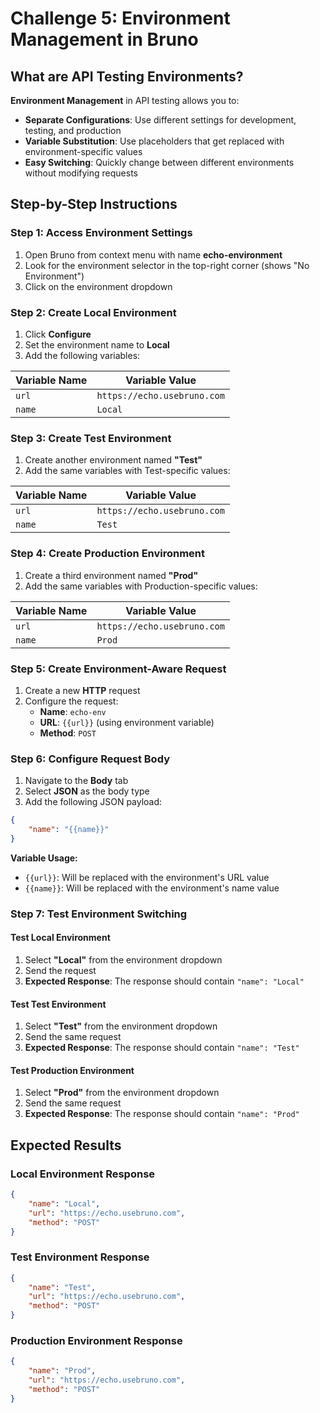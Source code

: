 # Challenge 5: Environment Management in Bruno

## What are API Testing Environments?

**Environment Management** in API testing allows you to:

- **Separate Configurations**: Use different settings for development, testing, and production
- **Variable Substitution**: Use placeholders that get replaced with environment-specific values
- **Easy Switching**: Quickly change between different environments without modifying requests

## Step-by-Step Instructions

### Step 1: Access Environment Settings
1. Open Bruno from context menu with name **echo-environment** 
2. Look for the environment selector in the top-right corner (shows "No Environment")
3. Click on the environment dropdown

### Step 2: Create Local Environment
1. Click **Configure**
2. Set the environment name to **Local**
3. Add the following variables:

| Variable Name | Variable Value |
|---------------|----------------|
| `url` | `https://echo.usebruno.com` |
| `name` | `Local` |

### Step 3: Create Test Environment
1. Create another environment named **"Test"**
2. Add the same variables with Test-specific values:

| Variable Name | Variable Value |
|---------------|----------------|
| `url` | `https://echo.usebruno.com` |
| `name` | `Test` |

### Step 4: Create Production Environment
1. Create a third environment named **"Prod"**
2. Add the same variables with Production-specific values:

| Variable Name | Variable Value |
|---------------|----------------|
| `url` | `https://echo.usebruno.com` |
| `name` | `Prod` |

### Step 5: Create Environment-Aware Request
1. Create a new **HTTP** request
2. Configure the request:
   - **Name**: `echo-env`
   - **URL**: `{{url}}` (using environment variable)
   - **Method**: `POST`

### Step 6: Configure Request Body
1. Navigate to the **Body** tab
2. Select **JSON** as the body type
3. Add the following JSON payload:

```json
{
    "name": "{{name}}"
}
```

**Variable Usage:**
- `{{url}}`: Will be replaced with the environment's URL value
- `{{name}}`: Will be replaced with the environment's name value

### Step 7: Test Environment Switching

#### Test Local Environment
1. Select **"Local"** from the environment dropdown
2. Send the request
3. **Expected Response**: The response should contain `"name": "Local"`

#### Test Test Environment
1. Select **"Test"** from the environment dropdown
2. Send the same request
3. **Expected Response**: The response should contain `"name": "Test"`

#### Test Production Environment
1. Select **"Prod"** from the environment dropdown
2. Send the same request
3. **Expected Response**: The response should contain `"name": "Prod"`

## Expected Results

### Local Environment Response
```json
{
    "name": "Local",
    "url": "https://echo.usebruno.com",
    "method": "POST"
}
```

### Test Environment Response
```json
{
    "name": "Test",
    "url": "https://echo.usebruno.com",
    "method": "POST"
}
```

### Production Environment Response
```json
{
    "name": "Prod",
    "url": "https://echo.usebruno.com",
    "method": "POST"
}
```

